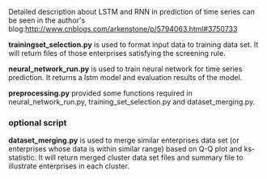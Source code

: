Detailed description about LSTM and RNN in prediction of time series can be seen in the author's blog:http://www.cnblogs.com/arkenstone/p/5794063.html#3750733

**trainingset_selection.py** is used to format input data to training data set. It will return files of those enterprises satisfying the screening rule.

**neural_network_run.py** is used to train neural network for time series prediction. It returns a lstm model and evaluation results of the model.

**preprocessing.py** provided some functions required in neural_network_run.py, training_set_selection.py and dataset_merging.py.

### optional script
**dataset_merging.py** is used to merge similar enterprises data set (or enterprises whose data is within similar range) based on Q-Q plot and ks-statistic. It will return merged cluster data set files and summary file to illustrate enterprises in each cluster.
